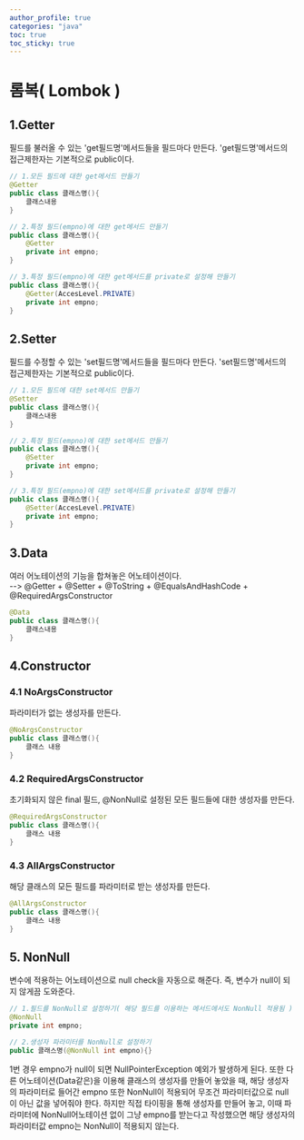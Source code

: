 ```yaml
---
author_profile: true
categories: "java"
toc: true
toc_sticky: true
---
```


# 롬복( Lombok )
## 1.Getter
필드를 불러올 수 있는 'get필드명'메서드들을 필드마다 만든다. 'get필드명'메서드의 접근제한자는 기본적으로 public이다.

```java
// 1.모든 필드에 대한 get메서드 만들기
@Getter
public class 클래스명(){
    클래스내용
}

// 2.특정 필드(empno)에 대한 get메서드 만들기
public class 클래스명(){
    @Getter
    private int empno;
}

// 3.특정 필드(empno)에 대한 get메서드를 private로 설정해 만들기
public class 클래스명(){
    @Getter(AccesLevel.PRIVATE)
    private int empno;
}
```

## 2.Setter
필드를 수정할 수 있는 'set필드명'메서드들을 필드마다 만든다. 'set필드명'메서드의 접근제한자는 기본적으로 public이다.

```java
// 1.모든 필드에 대한 set메서드 만들기
@Setter
public class 클래스명(){
    클래스내용
}

// 2.특정 필드(empno)에 대한 set메서드 만들기
public class 클래스명(){
    @Setter
    private int empno;
}

// 3.특정 필드(empno)에 대한 set메서드를 private로 설정해 만들기
public class 클래스명(){
    @Setter(AccesLevel.PRIVATE)
    private int empno;
}
```

## 3.Data
여러 어노테이션의 기능을 합쳐놓은 어노테이션이다.      
--> @Getter + @Setter + @ToString + @EqualsAndHashCode + @RequiredArgsConstructor

```java
@Data
public class 클래스명(){
    클래스내용
}
```

## 4.Constructor
### 4.1 NoArgsConstructor
파라미터가 없는 생성자를 만든다.

```java
@NoArgsConstructor
public class 클래스명(){
    클래스 내용
}
```

### 4.2 RequiredArgsConstructor
초기화되지 않은 final 필드, @NonNull로 설정된 모든 필드들에 대한 생성자를 만든다.

```java
@RequiredArgsConstructor
public class 클래스명(){
    클래스 내용
}
```

### 4.3 AllArgsConstructor
해당 클래스의 모든 필드를 파라미터로 받는 생성자를 만든다.

```java
@AllArgsConstructor
public class 클래스명(){
    클래스 내용
}
```

## 5. NonNull
변수에 적용하는 어노테이션으로 null check을 자동으로 해준다. 즉, 변수가 null이 되지 않게끔 도와준다.

```java
// 1.필드를 NonNull로 설정하기( 해당 필드를 이용하는 메서드에서도 NonNull 적용됨 )
@NonNull
private int empno;

// 2.생성자 파라미터를 NonNull로 설정하기
public 클래스명(@NonNull int empno){}
```

 1번 경우 empno가 null이 되면 NullPointerException 예외가 발생하게 된다. 또한 다른 어노테이션(Data같은)을 이용해 클래스의 생성자를 만들어 놓았을 때, 해당 생성자의 파라미터로 들어간 empno 또한 NonNull이 적용되어 무조건 파라미터값으로 null이 아닌 값을 넣어줘야 한다. 하지만 직접 타이핑을 통해 생성자를 만들어 놓고, 이때 파라미터에 NonNull어노테이션 없이 그냥 empno를 받는다고 작성했으면 해당 생성자의 파라미터값 empno는 NonNull이 적용되지 않는다.